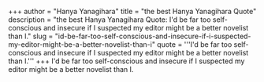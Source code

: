 +++
author = "Hanya Yanagihara"
title = "the best Hanya Yanagihara Quote"
description = "the best Hanya Yanagihara Quote: I'd be far too self-conscious and insecure if I suspected my editor might be a better novelist than I."
slug = "id-be-far-too-self-conscious-and-insecure-if-i-suspected-my-editor-might-be-a-better-novelist-than-i"
quote = '''I'd be far too self-conscious and insecure if I suspected my editor might be a better novelist than I.'''
+++
I'd be far too self-conscious and insecure if I suspected my editor might be a better novelist than I.
